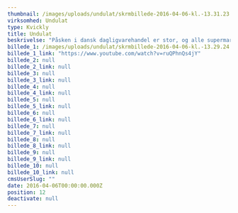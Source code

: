 ```yaml
---
thumbnail: /images/uploads/undulat/skrmbillede-2016-04-06-kl.-13.31.23.png
virksomhed: Undulat
type: Kvickly
title: Undulat
beskrivelse: "Påsken i dansk dagligvarehandel er stor, og alle supermarkeder har fuld fokus på at kommunikere ”påskefrokost” og hvad dertil hører… på nær lige Kvickly, som modigt valgte at lægge alle æggene i en anden kurv og gå all in på kommunikationen af non-food varer. \nSammen udviklede vi en påskekampagne, der havde til formål at gøre Kvickly til top of mind i forbrugernes bevidsthed i påsken, få dem til et smile et par millimeter mere efter de havde set vores TVC – og få dem til at konkludere, at Kvickly har meget mere end lækre madvarer."
billede_1: /images/uploads/undulat/skrmbillede-2016-04-06-kl.-13.29.24.png
billede_1_link: "https://www.youtube.com/watch?v=ruQPhnQs4jY"
billede_2: null
billede_2_link: null
billede_3: null
billede_3_link: null
billede_4: null
billede_4_link: null
billede_5: null
billede_5_link: null
billede_6: null
billede_6_link: null
billede_7: null
billede_7_link: null
billede_8: null
billede_8_link: null
billede_9: null
billede_9_link: null
billede_10: null
billede_10_link: null
cmsUserSlug: ""
date: 2016-04-06T00:00:00.000Z
position: 12
deactivate: null
---
```


